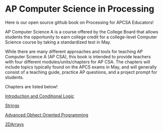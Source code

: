 


# AP Computer Science in Processing

Here is our open source github book on Processing for APCSA Educators!  

AP Computer Science A is a course offered by the College Board that allows students the opportunity to earn college credit for a college-level Computer Science course by taking a standardized test in May. 

While there are many different approaches and tools for teaching AP Computer Science A (AP CSA), this book is intended to provide teachers with four different modules/units/chapters for AP CSA. The chapters will include topics typically found on the APCS exams in May, and will generally consist of a teaching guide, practice AP questions, and a project prompt for students. 

Chapters are listed below!

[Introduction and Conditional Logic](https://github.com/treinartz/APCS.Processing.Fellowship.Resources/blob/gh-pages/chapters/IntroAndConditionalLogic.md)

[Strings](https://github.com/treinartz/APCS.ProcessingResources/blob/gh-pages/chapters/Strings.md)

[Advanced Obhect Oriented Programming](https://github.com/treinartz/pFellowship/blob/gh-pages/chapters/Inheritance.md)

[2DArrays](https://github.com/treinartz/pFellowship/blob/gh-pages/2DArrays.md)





